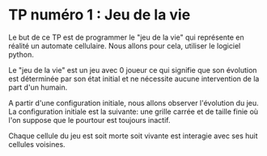 # TP numéro 1 : Jeu de la vie
Le but de ce TP est de programmer le "jeu de la vie" qui représente en réalité un automate cellulaire. Nous allons pour cela, utiliser le logiciel python. 

Le "jeu de la vie" est un jeu avec 0 joueur ce qui signifie que son évolution est déterminée par son état initial et ne nécessite aucune intervention de la part d'un humain.

A partir d'une configuration initiale, nous allons observer l'évolution du jeu.
La configuration initiale est la suivante: une grille carrée  et de taille finie où l'on suppose que le pourtour est toujours inactif.

Chaque cellule du jeu est soit morte soit vivante est interagie avec ses huit cellules voisines.
